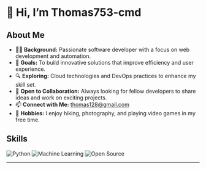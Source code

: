 # 👋 Hi, I’m Thomas753-cmd

## About Me
- 👨‍💻 **Background:** Passionate software developer with a focus on web development and automation.
- 🎯 **Goals:** To build innovative solutions that improve efficiency and user experience.
- 🔍 **Exploring:** Cloud technologies and DevOps practices to enhance my skill set.
- 🤝 **Open to Collaboration:** Always looking for fellow developers to share ideas and work on exciting projects.
- 📫 **Connect with Me:** [thomas128@gmail.com](mailto:thomas128@gmail.com)
- 🌟 **Hobbies:** I enjoy hiking, photography, and playing video games in my free time.

## Skills
![Python](https://img.shields.io/badge/Python-3776AB?style=for-the-badge&logo=python&logoColor=ffffff)
![Machine Learning](https://img.shields.io/badge/Machine%20Learning-FFB400?style=for-the-badge&logo=google&logoColor=ffffff)
![Open Source](https://img.shields.io/badge/Open%20Source-5B82B3?style=for-the-badge&logo=github&logoColor=ffffff)

---
